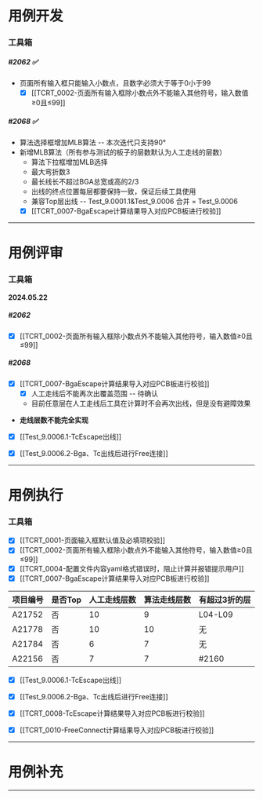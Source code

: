 
# 用例开发
### 工具箱
##### #2062 ✅
- 页面所有输入框只能输入小数点，且数字必须大于等于0小于99
	- [x] [[TCRT_0002-页面所有输入框除小数点外不能输入其他符号，输入数值≥0且≤99]] 
##### #2068 ✅
- 算法选择框增加MLB算法 -- 本次迭代只支持90°
- 新增MLB算法（所有参与测试的板子的层数默认为人工走线的层数）
	- 算法下拉框增加MLB选择
	- 最大弯折数3
	- 最长线长不超过BGA总宽或高的2/3
	- 出线的终点位置每层都要保持一致，保证后续工具使用
	- 兼容Top层出线 -- Test_9.0001.1&Test_9.0006 合并 = Test_9.0006
	- [x] [[TCRT_0007-BgaEscape计算结果导入对应PCB板进行校验]] 

---

# 用例评审
### 工具箱
**2024.05.22** 
##### #2062 
- [x] [[TCRT_0002-页面所有输入框除小数点外不能输入其他符号，输入数值≥0且≤99]] 
##### #2068 
- [x] [[TCRT_0007-BgaEscape计算结果导入对应PCB板进行校验]] 
	- [x] 人工走线后不能再次出覆盖范围 -- 待确认
	- 目前任意层在人工走线后工具在计算时不会再次出线，但是没有避障效果
-  **走线层数不能完全实现** 
- [x] [[Test_9.0006.1-TcEscape出线]] 
- [x] [[Test_9.0006.2-Bga、Tc出线后进行Free连接]] 


---

# 用例执行
### 工具箱
- [x] [[TCRT_0001-页面输入框默认值及必填项校验]] 
- [x] [[TCRT_0002-页面所有输入框除小数点外不能输入其他符号，输入数值≥0且≤99]] 
- [x] [[TCRT_0004-配置文件内容yaml格式错误时，阻止计算并报错提示用户]] 
- [x] [[TCRT_0007-BgaEscape计算结果导入对应PCB板进行校验]] 

| 项目编号   | 是否Top | 人工走线层数 | 算法走线层数 | 有超过3折的层 |
| ------ | ----- | ------ | ------ | ------- |
| A21752 | 否     | 10     | 9      | L04-L09 |
| A21778 | 否     | 10     | 10     | 无       |
| A21784 | 否     | 6      | 7      | 无       |
| A22156 | 否     | 7      | 7      | #2160   |

- [x] [[Test_9.0006.1-TcEscape出线]] 
- [x] [[Test_9.0006.2-Bga、Tc出线后进行Free连接]] 
- [x] [[TCRT_0008-TcEscape计算结果导入对应PCB板进行校验]] 
- [x] [[TCRT_0010-FreeConnect计算结果导入对应PCB板进行校验]] 


---

# 用例补充



---
